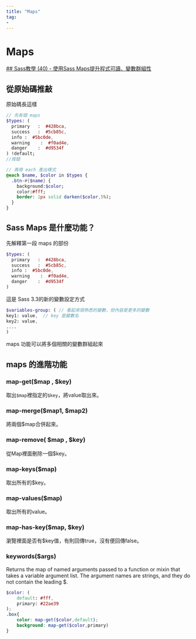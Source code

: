 ```yaml
---
title: "Maps"
tag: 
- 
---
```

# Maps
[## Sass教學 (40) - 使用Sass Maps提升程式可讀、變數群組性](https://ithelp.ithome.com.tw/articles/10161389)

## 從原始碼推敲
原始碼長這樣
```sass
// 先有個 maps
$types: (
  primary   :  #428bca,
  success   :  #5cb85c,
  info :  #5bc0de,
  warning    :  #f0ad4e,
  danger    :  #d9534f
) !default;
//按鈕

// 再用 each 產出樣式
@each $name, $color in $types {
  .btn-#{$name} {
    background:$color;
    color:#fff;
    border: 1px solid darken($color,5%);
  }
}
```

## Sass Maps 是什麼功能？
先解釋第一段 maps 的部份
```sass
$types: (
  primary   :  #428bca,
  success   :  #5cb85c,
  info :  #5bc0de,
  warning    :  #f0ad4e,
  danger    :  #d9534f
)
```
這是 Sass 3.3的新的變數設定方式
```sass
$variables-group: ( // 看起來很熟悉的變數，但內容是更多的變數
key1: value,  // key 是變數名
key2: value,
....
)
```
maps 功能可以將多個相關的變數群組起來
## maps 的進階功能
### map-get($map , $key)
取出`$map`裡指定的`$key`，將value取出來。  
### map-merge($map1, $map2)
將兩個$map合併起來。  
### map-remove( $map , $key)
從Map裡面刪除一個$key。  
### map-keys($map)
取出所有的$key。  
### map-values($map)
取出所有的value。  
### map-has-key($map, $key)
瀏覽裡面是否有$key值，有則回傳true，沒有便回傳false。  
### keywords($args)
Returns the map of named arguments passed to a function or mixin that takes a variable argument list. The argument names are strings, and they do not contain the leading $.
```scss
$color: (
    default: #fff,
    primary: #22ae39
);
.box{
    color: map-get($color,default);
    background: map-get($color,primary)
}
```